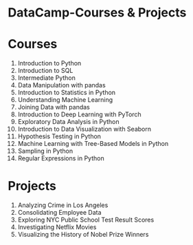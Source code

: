 # DataCamp-Courses & Projects
# Courses
1. Introduction to Python
2. Introduction to SQL
3. Intermediate Python
4. Data Manipulation with pandas
5. Introduction to Statistics in Python
6. Understanding Machine Learning
7. Joining Data with pandas
8. Introduction to Deep Learning with PyTorch
9. Exploratory Data Analysis in Python
10. Introduction to Data Visualization with Seaborn
11. Hypothesis Testing in Python
12. Machine Learning with Tree-Based Models in Python
13. Sampling in Python
14. Regular Expressions in Python

# Projects
1. Analyzing Crime in Los Angeles
2. Consolidating Employee Data
3. Exploring NYC Public School Test Result Scores
4. Investigating Netflix Movies
5. Visualizing the History of Nobel Prize Winners
